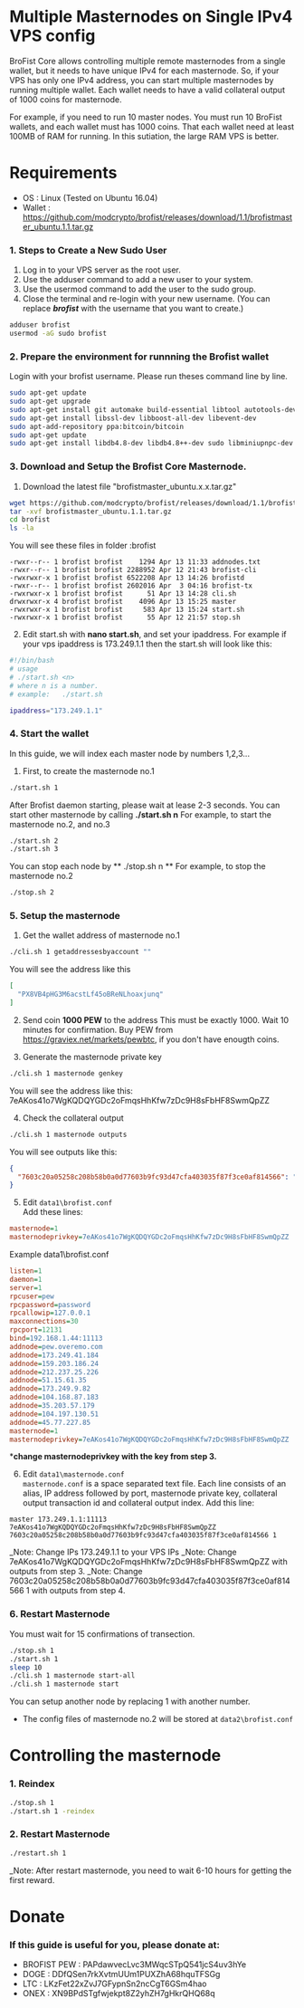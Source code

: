 Multiple Masternodes on Single IPv4 VPS config
=====================================

BroFist Core allows controlling multiple remote masternodes from a single wallet, but it needs to have unique IPv4 for each masternode. 
So, if your VPS has only one IPv4 address, you can start multiple masternodes by running multiple wallet. Each wallet needs to have a valid collateral output of 1000 coins for masternode.

For example, if you need to run 10 master nodes. You must run 10 BroFist wallets, and each wallet must has 1000 coins. That each wallet need at least 100MB of RAM for running. In this sutiation, the large RAM VPS is better.  

Requirements
============
* OS : Linux (Tested on Ubuntu 16.04)
* Wallet : https://github.com/modcrypto/brofist/releases/download/1.1/brofistmaster_ubuntu.1.1.tar.gz

### 1. Steps to Create a New Sudo User
1. Log in to your VPS server as the root user.
2. Use the adduser command to add a new user to your system.
3. Use the usermod command to add the user to the sudo group.
4. Close the terminal and re-login with your new username.
(You can replace ***brofist*** with the username that you want to create.)
```bash 
adduser brofist
usermod -aG sudo brofist
```

### 2. Prepare the environment for runnning the Brofist wallet
Login with your brofist username.
Please run theses command line by line.
```bash
sudo apt-get update 
sudo apt-get upgrade 
sudo apt-get install git automake build-essential libtool autotools-dev autoconf pkg-config nano software-properties-common
sudo apt-get install libssl-dev libboost-all-dev libevent-dev 
sudo apt-add-repository ppa:bitcoin/bitcoin 
sudo apt-get update 
sudo apt-get install libdb4.8-dev libdb4.8++-dev sudo libminiupnpc-dev libzmq3-dev
```
### 3. Download and Setup the Brofist Core Masternode.
1. Download the latest file "brofistmaster_ubuntu.x.x.tar.gz"
```bash
wget https://github.com/modcrypto/brofist/releases/download/1.1/brofistmaster_ubuntu.1.1.tar.gz
tar -xvf brofistmaster_ubuntu.1.1.tar.gz
cd brofist
ls -la
```

You will see these files in folder :brofist
```
-rwxr--r-- 1 brofist brofist    1294 Apr 13 11:33 addnodes.txt
-rwxr--r-- 1 brofist brofist 2288952 Apr 12 21:43 brofist-cli
-rwxrwxr-x 1 brofist brofist 6522208 Apr 13 14:26 brofistd
-rwxr--r-- 1 brofist brofist 2602016 Apr  3 04:16 brofist-tx
-rwxrwxr-x 1 brofist brofist      51 Apr 13 14:28 cli.sh
drwxrwxr-x 4 brofist brofist    4096 Apr 13 15:25 master
-rwxrwxr-x 1 brofist brofist     583 Apr 13 15:24 start.sh
-rwxrwxr-x 1 brofist brofist      55 Apr 12 21:57 stop.sh
```

2. Edit start.sh with **nano start.sh**, and set your ipaddress.
For example if your vps ipaddress is 173.249.1.1 then the start.sh will look like this:
```bash
#!/bin/bash 
# usage
# ./start.sh <n>
# where n is a number.  
# example:   ./start.sh

ipaddress="173.249.1.1"   

```

### 4. Start the wallet
In this guide, we will index each master node by numbers  1,2,3... 

1. First, to create the masternode no.1
```bash
./start.sh 1
```
After Brofist daemon starting, please wait at lease 2-3 seconds. 
You can start other masternode by calling **./start.sh n**
For example, to start the masternode no.2, and no.3
```bash
./start.sh 2
./start.sh 3
```

You can stop each node by ** ./stop.sh n **
For example, to stop the masternode no.2
```bash
./stop.sh 2
```

### 5. Setup the masternode
1. Get the wallet address of masternode no.1
```bash
./cli.sh 1 getaddressesbyaccount ""

```
You will see the address like this 
```json
[
  "PX8VB4pHG3M6acstLf45oBReNLhoaxjunq"
]
```
2. Send coin **1000 PEW** to the address
This must be exactly 1000.
Wait 10 minutes for confirmation.
Buy PEW from https://graviex.net/markets/pewbtc, if you don't have enougth coins. 

3. Generate the masternode private key
```bash
./cli.sh 1 masternode genkey
```
You will see the address like this: 
7eAKos41o7WgKQDQYGDc2oFmqsHhKfw7zDc9H8sFbHF8SwmQpZZ

4. Check the collateral output
```bash
./cli.sh 1 masternode outputs
```
You will see outputs like this:
```json
{
  "7603c20a05258c208b58b0a0d77603b9fc93d47cfa403035f87f3ce0af814566": "1"
}
```

5. Edit  `data1\brofist.conf`  
Add these lines: 
```ini
masternode=1
masternodeprivkey=7eAKos41o7WgKQDQYGDc2oFmqsHhKfw7zDc9H8sFbHF8SwmQpZZ
```

Example data1\brofist.conf

```ini
listen=1
daemon=1
server=1
rpcuser=pew
rpcpassword=password
rpcallowip=127.0.0.1
maxconnections=30
rpcport=12131
bind=192.168.1.44:11113
addnode=pew.overemo.com
addnode=173.249.41.184
addnode=159.203.186.24
addnode=212.237.25.226
addnode=51.15.61.35
addnode=173.249.9.82
addnode=104.168.87.183
addnode=35.203.57.179
addnode=104.197.130.51
addnode=45.77.227.85
masternode=1
masternodeprivkey=7eAKos41o7WgKQDQYGDc2oFmqsHhKfw7zDc9H8sFbHF8SwmQpZZ

```

***change masternodeprivkey with the key from step 3.**

6. Edit  `data1\masternode.conf`  
`masternode.conf` is a space separated text file. Each line consists of an alias, IP address followed by port, masternode private key, collateral output transaction id and collateral output index.
Add this line:
```
master 173.249.1.1:11113 7eAKos41o7WgKQDQYGDc2oFmqsHhKfw7zDc9H8sFbHF8SwmQpZZ 7603c20a05258c208b58b0a0d77603b9fc93d47cfa403035f87f3ce0af814566 1

```

_Note: Change IPs 173.249.1.1 to your VPS IPs 
_Note: Change 7eAKos41o7WgKQDQYGDc2oFmqsHhKfw7zDc9H8sFbHF8SwmQpZZ  with outputs from step 3.
_Note: Change 7603c20a05258c208b58b0a0d77603b9fc93d47cfa403035f87f3ce0af814566 1  with outputs from step 4.

### 6. Restart Masternode
You must wait for 15 confirmations of transection.

```bash
./stop.sh 1 
./start.sh 1
sleep 10
./cli.sh 1 masternode start-all
./cli.sh 1 masternode start

```

You can setup another node by replacing 1 with another number.
* The config files of masternode no.2 will be stored at `data2\brofist.conf` 

Controlling the masternode
==========================

### 1. Reindex
```bash
./stop.sh 1 
./start.sh 1 -reindex
```

### 2. Restart Masternode
```bash
./restart.sh 1 
```
_Note: After restart masternode, you need to wait 6-10 hours for getting the first reward.


Donate
========
### If this guide is useful for you, please donate at:
* BROFIST PEW : PAPdawvecLvc3MWqcSTpQ541jcS4uv3hYe
* DOGE : DDfQSen7rkXvtmUUm1PUXZhA68hquTFSGg
* LTC : LKzFet22xZvJ7GFypnSn2ncCgT6GSm4hao
* ONEX : XN9BPdSTgfwjekpt8Z2yhZH7gHkrQHQ68q
